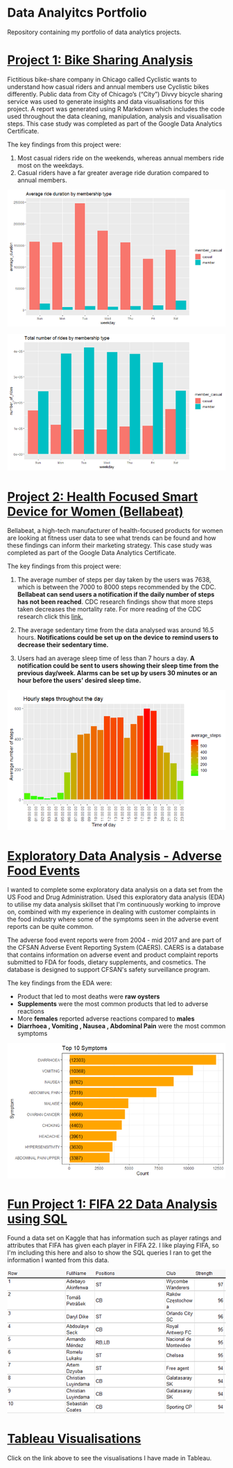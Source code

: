 # Data Analyitcs Portfolio 

Repository containing my portfolio of data analytics projects. 

# [Project 1: Bike Sharing Analysis](https://github.com/tsunheitai/Starter-projects/tree/main/Project%20-%20Bike%20Sharing%20Analysis)

Fictitious bike-share company in Chicago called Cyclistic wants to understand how casual riders and annual members use Cyclistic bikes differently. Public data from City of Chicago’s (“City”) Divvy bicycle sharing service was used to generate insights and data visualisations for this project. A report was generated using R Markdown which includes the code used throughout the data cleaning, manipulation, analysis and visualisation steps. This case study was completed as part of the Google Data Analytics Certificate.

The key findings from this project were:
1. Most casual riders ride on the weekends, whereas annual members ride most on the weekdays.
2. Casual riders have a far greater average ride duration compared to annual members.

![](/images/average_ride_duration_by_membership_type.png)

![](/images/number_of_rides_by_membership_type.png)

# [Project 2: Health Focused Smart Device for Women (Bellabeat)](https://github.com/tsunheitai/Starter-projects/tree/main/Project%202%20-%20Health%20Focused%20Smart%20Device%20for%20Women%20(Bellabeat))

Bellabeat, a high-tech manufacturer of health-focused products for women are looking at fitness user data to see what trends can be found and how these findings can inform their marketing strategy. This case study was completed as part of the Google Data Analytics Certificate.

The key findings from this project were:

1. The average number of steps per day taken by the users was 7638, which is between the 7000 to 8000 steps recommended by the CDC. **Bellabeat can send users a notification if the daily number of steps has not been reached**. CDC research findings show that more steps taken decreases the mortality rate. For more reading of the CDC research click this [link.](https://www.cdc.gov/media/releases/2020/p0324-daily-step-count.html)

2. The average sedentary time from the data analysed was around 16.5 hours. **Notifications could be set up on the device to remind users to decrease their sedentary time.**  

3. Users had an average sleep time of less than 7 hours a day. **A notification could be sent to users showing their sleep time from the previous day/week. Alarms can be set up by users 30 minutes or an hour before the users' desired sleep time.** 

![](/images/hourly_steps_taken_throughout_the_day.PNG)

# [Exploratory Data Analysis - Adverse Food Events](https://github.com/tsunheitai/Starter-projects/tree/main/Adverse%20Food%20Events%20-%20EDA)

I wanted to complete some exploratory data analysis on a data set from the US Food and Drug Administration. Used this exploratory data analysis (EDA) to utilise my data analysis skillset that I'm continuously working to improve on, combined with my experience in dealing with customer complaints in the food industry where some of the symptoms seen in the adverse event reports can be quite common.

The adverse food event reports were from 2004 - mid 2017 and are part of the CFSAN Adverse Event Reporting System (CAERS). CAERS is a database that contains information on adverse event and product complaint reports submitted to FDA for foods, dietary supplements, and cosmetics. The database is designed to support CFSAN's safety surveillance program. 

The key findings from the EDA were:

* Product that led to most deaths were **raw oysters**
* **Supplements** were the most common products that led to adverse reactions
* More **females** reported adverse reactions compared to **males**
* **Diarrhoea , Vomiting , Nausea , Abdominal Pain** were the most common symptoms

![](/images/top_ten_symptoms.png)

# [Fun Project 1: FIFA 22 Data Analysis using SQL](https://github.com/tsunheitai/Starter-projects/tree/main/FIFA%2022%20Data%20Set)

Found a data set on Kaggle that has information such as player ratings and attributes that FIFA has given each player in FIFA 22. I like playing FIFA, so I'm including this here and also to show the SQL queries I ran to get the information I wanted from this data.

![](/images/top_10_strongest_players_fifa_22.jpg)

# [Tableau Visualisations](https://public.tableau.com/app/profile/tsun.hei.tai)

Click on the link above to see the visualisations I have made in Tableau.
